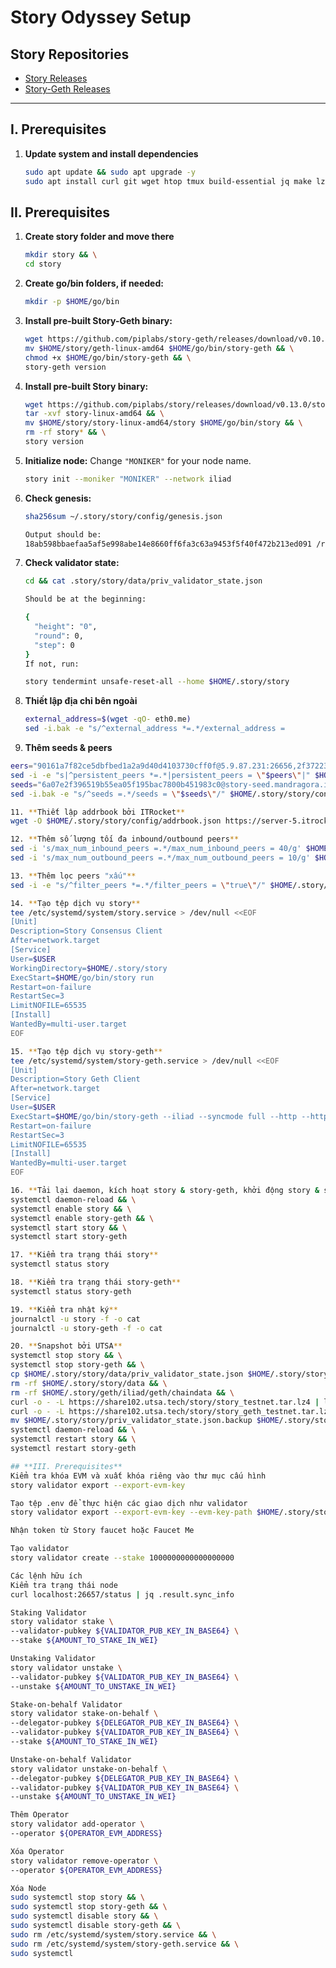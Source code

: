 # Story Odyssey Setup

## **Story Repositories**
- [Story Releases](https://github.com/piplabs/story/releases/)
- [Story-Geth Releases](https://github.com/piplabs/story-geth/releases)

---

## **I. Prerequisites**

1. **Update system and install dependencies**
   ```bash
   sudo apt update && sudo apt upgrade -y
   sudo apt install curl git wget htop tmux build-essential jq make lz4 gcc unzip -y
   
## **II. Prerequisites**
1. **Create story folder and move there**
   ```bash
   mkdir story && \
   cd story

2. **Create go/bin folders, if needed:**
   ```bash
   mkdir -p $HOME/go/bin

3. **Install pre-built Story-Geth binary:**
   ```bash
   wget https://github.com/piplabs/story-geth/releases/download/v0.10.1/geth-linux-amd64 &&\
   mv $HOME/story/geth-linux-amd64 $HOME/go/bin/story-geth && \
   chmod +x $HOME/go/bin/story-geth && \
   story-geth version

4. **Install pre-built Story binary:**
   ```bash
   wget https://github.com/piplabs/story/releases/download/v0.13.0/story-linux-amd64 && \
   tar -xvf story-linux-amd64 && \
   mv $HOME/story/story-linux-amd64/story $HOME/go/bin/story && \
   rm -rf story* && \
   story version

5. **Initialize node:**
   Change `"MONIKER"` for your node name.
   ```bash
   story init --moniker "MONIKER" --network iliad

6. **Check genesis:**
   ```bash
   sha256sum ~/.story/story/config/genesis.json

   Output should be:
   18ab598bbaefaa5af5e998abe14e8660ff6fa3c63a9453f5f40f472b213ed091 /root/.story/story/config/genesis.json
   
7. **Check validator state:**
   ```bash
   cd && cat .story/story/data/priv_validator_state.json

   Should be at the beginning:

   {
     "height": "0",
     "round": 0,
     "step": 0
   }
   If not, run:
   
   story tendermint unsafe-reset-all --home $HOME/.story/story

8. **Thiết lập địa chỉ bên ngoài**
   ```bash
   external_address=$(wget -qO- eth0.me)
   sed -i.bak -e "s/^external_address *=.*/external_address =                         \"$external_address:26656\"/" $HOME/.story/story/config/config.toml

10. **Thêm seeds & peers**
   ```bash
   eers="90161a7f82ce5dbfbed1a2a9d40d4103730cff0f@5.9.87.231:26656,2f372238bf86835e8ad68c0db12351833c40e8ad@story-testnet-peer.itrocket.net:26656,14ab123d59ddf69769627b3f0e7438320f7a280a@100.42.180.223:26656,e96d4dfe2871aa44a5d97bca9ac585ad16647503@84.46.255.69:26656,bb84a8e391ff9ae2d95a3ad1ab10682d39cae583@109.123.241.100:26656,ddec0d321e85749763b89a0d7fbb58f2e065fe5e@195.133.0.86:26656,cbb1693adf93b389fc66aa1443f8b542798b564a@194.233.90.165:26656,58d9968cce8cc34f3c7aa81fa51db8af4eed0e11@62.112.10.13:29657,ef9d67cd77cec42e934ee571d6092341be4ed67b@65.109.36.231:14656,cf547fa20d73025357103133043d4c0a1da7f56d@188.245.121.171:26656"
   sed -i -e "s|^persistent_peers *=.*|persistent_peers = \"$peers\"|" $HOME/.story/story/config/config.toml
   seeds="6a07e2f396519b55ea05f195bac7800b451983c0@story-seed.mandragora.io:26656"
   sed -i.bak -e "s/^seeds =.*/seeds = \"$seeds\"/" $HOME/.story/story/config/config.toml

11. **Thiết lập addrbook bởi ITRocket**
wget -O $HOME/.story/story/config/addrbook.json https://server-5.itrocket.net/testnet/story/addrbook.json

12. **Thêm số lượng tối đa inbound/outbound peers**
sed -i 's/max_num_inbound_peers =.*/max_num_inbound_peers = 40/g' $HOME/.story/story/config/config.toml
sed -i 's/max_num_outbound_peers =.*/max_num_outbound_peers = 10/g' $HOME/.story/story/config.toml

13. **Thêm lọc peers "xấu"**
sed -i -e "s/^filter_peers *=.*/filter_peers = \"true\"/" $HOME/.story/story/config.toml

14. **Tạo tệp dịch vụ story**
tee /etc/systemd/system/story.service > /dev/null <<EOF
[Unit]
Description=Story Consensus Client
After=network.target
[Service]
User=$USER
WorkingDirectory=$HOME/.story/story
ExecStart=$HOME/go/bin/story run
Restart=on-failure
RestartSec=3
LimitNOFILE=65535
[Install]
WantedBy=multi-user.target
EOF

15. **Tạo tệp dịch vụ story-geth**
tee /etc/systemd/system/story-geth.service > /dev/null <<EOF
[Unit]
Description=Story Geth Client
After=network.target
[Service]
User=$USER
ExecStart=$HOME/go/bin/story-geth --iliad --syncmode full --http --http.api eth,net,web3,engine --http.vhosts '*' --http.addr 127.0.0.1 --http.port 8545 --ws --ws.api eth,web3,net,txpool --ws.addr 127.0.0.1
Restart=on-failure
RestartSec=3
LimitNOFILE=65535
[Install]
WantedBy=multi-user.target
EOF

16. **Tải lại daemon, kích hoạt story & story-geth, khởi động story & story-geth**
systemctl daemon-reload && \
systemctl enable story && \
systemctl enable story-geth && \
systemctl start story && \
systemctl start story-geth

17. **Kiểm tra trạng thái story**
systemctl status story

18. **Kiểm tra trạng thái story-geth**
systemctl status story-geth

19. **Kiểm tra nhật ký**
journalctl -u story -f -o cat
journalctl -u story-geth -f -o cat

20. **Snapshot bởi UTSA**
systemctl stop story && \
systemctl stop story-geth && \
cp $HOME/.story/story/data/priv_validator_state.json $HOME/.story/story/priv_validator_state.json.backup && \
rm -rf $HOME/.story/story/data && \
rm -rf $HOME/.story/geth/iliad/geth/chaindata && \
curl -o - -L https://share102.utsa.tech/story/story_testnet.tar.lz4 | lz4 -c -d - | tar -x -C $HOME/.story/story/ && \
curl -o - -L https://share102.utsa.tech/story/story_geth_testnet.tar.lz4 | lz4 -c -d - | tar -x -C $HOME/.story/geth/iliad/geth/ && \
mv $HOME/.story/story/priv_validator_state.json.backup $HOME/.story/story/data/priv_validator_state.json && \
systemctl daemon-reload && \
systemctl restart story && \
systemctl restart story-geth

## **III. Prerequisites**
Kiểm tra khóa EVM và xuất khóa riêng vào thư mục cấu hình
story validator export --export-evm-key

Tạo tệp .env để thực hiện các giao dịch như validator
story validator export --export-evm-key --evm-key-path $HOME/.story/story/config/.env

Nhận token từ Story faucet hoặc Faucet Me

Tạo validator
story validator create --stake 1000000000000000000

Các lệnh hữu ích
Kiểm tra trạng thái node
curl localhost:26657/status | jq .result.sync_info

Staking Validator
story validator stake \
   --validator-pubkey ${VALIDATOR_PUB_KEY_IN_BASE64} \
   --stake ${AMOUNT_TO_STAKE_IN_WEI}

Unstaking Validator
story validator unstake \
  --validator-pubkey ${VALIDATOR_PUB_KEY_IN_BASE64} \
  --unstake ${AMOUNT_TO_UNSTAKE_IN_WEI}

Stake-on-behalf Validator
story validator stake-on-behalf \
  --delegator-pubkey ${DELEGATOR_PUB_KEY_IN_BASE64} \
  --validator-pubkey ${VALIDATOR_PUB_KEY_IN_BASE64} \
  --stake ${AMOUNT_TO_STAKE_IN_WEI}

Unstake-on-behalf Validator
story validator unstake-on-behalf \
  --delegator-pubkey ${DELEGATOR_PUB_KEY_IN_BASE64} \
  --validator-pubkey ${VALIDATOR_PUB_KEY_IN_BASE64} \
  --unstake ${AMOUNT_TO_UNSTAKE_IN_WEI}

Thêm Operator
story validator add-operator \
  --operator ${OPERATOR_EVM_ADDRESS}

Xóa Operator
story validator remove-operator \
  --operator ${OPERATOR_EVM_ADDRESS}

Xóa Node
sudo systemctl stop story && \
sudo systemctl stop story-geth && \
sudo systemctl disable story && \
sudo systemctl disable story-geth && \
sudo rm /etc/systemd/system/story.service && \
sudo rm /etc/systemd/system/story-geth.service && \
sudo systemctl
